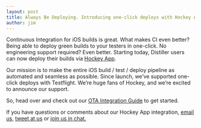 ```yaml
---
layout: post
title: Always Be Deploying. Introducing one-click deploys with Hockey App.
author: jim
---
```


Continuous Integration for iOS builds is great. What makes CI even better? Being able to deploy green builds to your testers in one-click. No engineering support required? Even better. Starting today, Distiller users can now deploy their builds via [Hockey App](http://hockeyapp.net/).

Our mission is to make the entire iOS build / test / deploy pipeline as automated and seamless as possible. Since launch, we’ve supported one-click deploys with Testflight. We’re huge fans of Hockey, and we’re excited to announce our support. 

So, head over and check out our [OTA Integration Guide](http://docs.distiller.io/start/getting_started_ota_deployment_setup/) to get started. 

If you have questions or comments about our Hockey App integration, [email us](mailto:help@distiller.io),
[tweet at us](http://twitter.com/appdistiller) or
[join us in chat.](http://distiller.io/chat)
